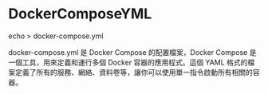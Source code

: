 # DockerComposeYML

echo > docker-compose.yml

docker-compose.yml 是 Docker Compose 的配置檔案，Docker Compose 是一個工具，用來定義和運行多個 Docker 容器的應用程式。這個 YAML 格式的檔案定義了所有的服務、網絡、資料卷等，讓你可以使用單一指令啟動所有相關的容器。

